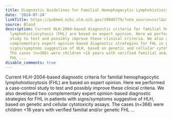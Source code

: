 ```yaml
---
title: Diagnostic Guidelines for Familial Hemophagocytic Lymphohistiocytosis Revisited
date: '2024-07-24'
linkTitle: https://pubmed.ncbi.nlm.nih.gov/39046779/?utm_source=curl&utm_medium=rss&utm_campaign=journals&utm_content=7603509&fc=None&ff=20240725182159&v=2.18.0.post9+e462414
source: Blood
description: Current HLH-2004-based diagnostic criteria for familial hemophagocytic
  lymphohistiocytosis (FHL) are based on expert opinion. Here we performed a case-control
  study to test and possibly improve these clinical criteria. We also developed two
  complementary expert opinion-based diagnostic strategies for FHL in patients with
  signs/symptoms suggestive of HLH, based on genetic and cellular cytotoxicity assays.
  The cases (n=366) were children <16 years with verified familial and/or genetic
  FHL ...
disable_comments: true
---
```

Current HLH-2004-based diagnostic criteria for familial hemophagocytic lymphohistiocytosis (FHL) are based on expert opinion. Here we performed a case-control study to test and possibly improve these clinical criteria. We also developed two complementary expert opinion-based diagnostic strategies for FHL in patients with signs/symptoms suggestive of HLH, based on genetic and cellular cytotoxicity assays. The cases (n=366) were children <16 years with verified familial and/or genetic FHL ...